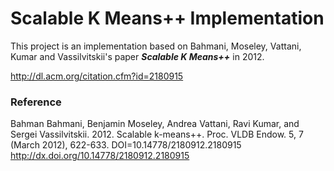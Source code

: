 # Scalable K Means++ Implementation
This project is an implementation based on Bahmani, Moseley, Vattani, Kumar and Vassilvitskii's paper
***Scalable K Means++*** in 2012.

http://dl.acm.org/citation.cfm?id=2180915

### Reference

Bahman Bahmani, Benjamin Moseley, Andrea Vattani, Ravi Kumar, and Sergei Vassilvitskii. 2012. Scalable k-means++. Proc. VLDB Endow. 5, 7 (March 2012), 622-633. DOI=10.14778/2180912.2180915 http://dx.doi.org/10.14778/2180912.2180915

